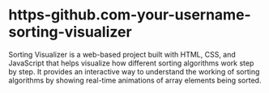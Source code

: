 # https-github.com-your-username-sorting-visualizer
Sorting Visualizer is a web-based project built with HTML, CSS, and JavaScript that helps visualize how different sorting algorithms work step by step. It provides an interactive way to understand the working of sorting algorithms by showing real-time animations of array elements being sorted.
